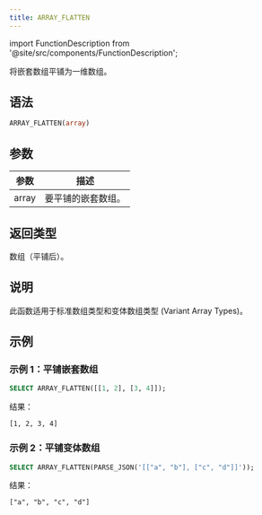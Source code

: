 ```yaml
---
title: ARRAY_FLATTEN
---
```


import FunctionDescription from '@site/src/components/FunctionDescription';

<FunctionDescription description="引入或更新于：v1.2.762"/>

将嵌套数组平铺为一维数组。

## 语法

```sql
ARRAY_FLATTEN(array)
```

## 参数

| 参数 | 描述 |
|-----------|-------------|
| array     | 要平铺的嵌套数组。 |

## 返回类型

数组（平铺后）。

## 说明

此函数适用于标准数组类型和变体数组类型 (Variant Array Types)。

## 示例

### 示例 1：平铺嵌套数组

```sql
SELECT ARRAY_FLATTEN([[1, 2], [3, 4]]);
```

结果：

```
[1, 2, 3, 4]
```

### 示例 2：平铺变体数组

```sql
SELECT ARRAY_FLATTEN(PARSE_JSON('[["a", "b"], ["c", "d"]]'));
```

结果：

```
["a", "b", "c", "d"]
```